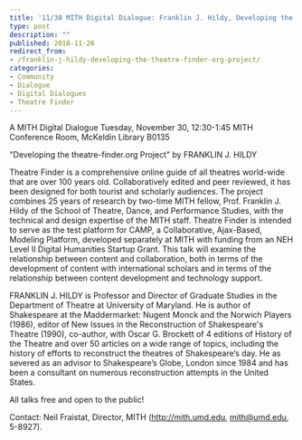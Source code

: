 ```yaml
---
title: '11/30 MITH Digital Dialogue: Franklin J. Hildy, Developing the theatre-finder.org Project'
type: post
description: ""
published: 2010-11-26
redirect_from: 
- /franklin-j-hildy-developing-the-theatre-finder-org-project/
categories:
- Community
- Dialogue
- Digital Dialogues
- Theatre Finder
---
```

A MITH Digital Dialogue Tuesday, November 30, 12:30-1:45 MITH Conference Room, McKeldin Library B0135

"Developing the theatre-finder.org Project" by FRANKLIN J. HILDY

Theatre Finder is a comprehensive online guide of all theatres world-wide that are over 100 years old. Collaboratively edited and peer reviewed, it has been designed for both tourist and scholarly audiences. The project combines 25 years of research by two-time MITH fellow, Prof. Franklin J. Hildy of the School of Theatre, Dance, and Performance Studies, with the technical and design expertise of the MITH staff. Theatre Finder is intended to serve as the test platform for CAMP, a Collaborative, Ajax-Based, Modeling Platform, developed separately at MITH with funding from an NEH Level II Digital Humanities Startup Grant. This talk will examine the relationship between content and collaboration, both in terms of the development of content with international scholars and in terms of the relationship between content development and technology support.

FRANKLIN J. HILDY is Professor and Director of Graduate Studies in the Department of Theatre at University of Maryland. He is author of Shakespeare at the Maddermarket: Nugent Monck and the Norwich Players (1986), editor of New Issues in the Reconstruction of Shakespeare's Theatre (1990), co-author, with Oscar G. Brockett of 4 editions of History of the Theatre and over 50 articles on a wide range of topics, including the history of efforts to reconstruct the theatres of Shakespeare’s day. He as severed as an advisor to Shakespeare’s Globe, London since 1984 and has been a consultant on numerous reconstruction attempts in the United States.

All talks free and open to the public!

Contact: Neil Fraistat, Director, MITH (http://mith.umd.edu, mith@umd.edu, 5-8927).
